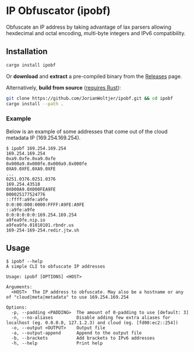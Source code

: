 # IP Obfuscator (ipobf)

Obfuscate an IP address by taking advantage of lax parsers allowing hexdecimal and octal encoding, multi-byte integers and IPv6 compatibility.

## Installation

```bash
cargo install ipobf
```

Or **download** and **extract** a pre-compiled binary from the [Releases](https://github.com/JorianWoltjer/ipobf/releases) page. 

Alternatively, **build from source** ([requires Rust](https://www.rust-lang.org/tools/install)):

```bash
git clone https://github.com/JorianWoltjer/ipobf.git && cd ipobf
cargo install --path .
```

### Example

Below is an example of some addresses that come out of the cloud metadata IP (169.254.169.254).

```shell
$ ipobf 169.254.169.254
169.254.169.254
0xa9.0xfe.0xa9.0xfe
0x000a9.0x000fe.0x000a9.0x000fe
0XA9.0XFE.0XA9.0XFE
...
0251.0376.0251.0376
169.254.43518
0X000A9.0X000FEA9FE
000025177524776
::ffff:a9fe:a9fe
0:0:00:000:0000:FFFF:A9FE:A9FE
::a9fe:a9fe
0:0:0:0:0:0:169.254.169.254
a9fea9fe.nip.io
a9fea9fe.01010101.rbndr.us
169-254-169-254.redir.jtw.sh
```

## Usage

```shell
$ ipobf --help
A simple CLI to obfuscate IP addresses

Usage: ipobf [OPTIONS] <HOST>

Arguments:
  <HOST>  The IP address to obfuscate. May also be a hostname or any of "cloud|meta|metadata" to use 169.254.169.254

Options:
  -p, --padding <PADDING>  The amount of 0-padding to use [default: 3]
  -n, --no-aliases         Disable adding few extra aliases for localhost (eg. 0.0.0.0, 127.1.2.3) and cloud (eg. [fd00:ec2::254])
  -o, --output <OUTPUT>    Output file
  -a, --output-append      Append to the output file
  -b, --brackets           Add brackets to IPv6 addresses
  -h, --help               Print help
```

